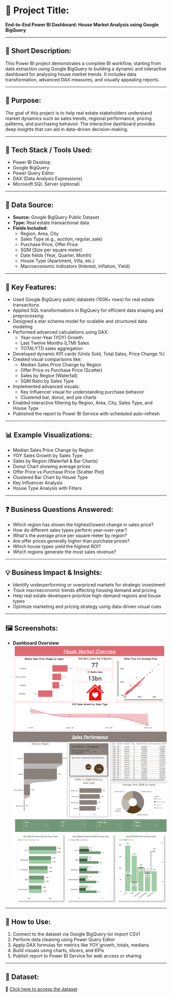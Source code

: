 # 💼 Project Title:
**End-to-End Power BI Dashboard: House Market Analysis using Google BigQuery**

---

## 📝 Short Description:
This Power BI project demonstrates a complete BI workflow, starting from data extraction using Google BigQuery to building a dynamic and interactive dashboard for analyzing house market trends. It includes data transformation, advanced DAX measures, and visually appealing reports.

---

## 🎯 Purpose:
The goal of this project is to help real estate stakeholders understand market dynamics such as sales trends, regional performance, pricing patterns, and purchasing behavior. The interactive dashboard provides deep insights that can aid in data-driven decision-making.

---

## 🧰 Tech Stack / Tools Used:
- Power BI Desktop
- Google BigQuery
- Power Query Editor
- DAX (Data Analysis Expressions)
- Microsoft SQL Server (optional)

---

## 🔢 Data Source:
- **Source:** Google BigQuery Public Dataset
- **Type:** Real estate transactional data
- **Fields Included:**
  - Region, Area, City
  - Sales Type (e.g., auction, regular_sale)
  - Purchase Price, Offer Price
  - SQM (Size per square meter)
  - Date fields (Year, Quarter, Month)
  - House Type (Apartment, Villa, etc.)
  - Macroeconomic indicators (Interest, Inflation, Yield)

---

## 🧠 Key Features:
- Used Google BigQuery public datasets (100K+ rows) for real estate transactions
- Applied SQL transformations in BigQuery for efficient data shaping and preprocessing
- Designed a star schema model for scalable and structured data modeling
- Performed advanced calculations using DAX:
  - Year-over-Year (YOY) Growth
  - Last Twelve Months (LTM) Sales
  - TOTALYTD sales aggregation
- Developed dynamic KPI cards (Units Sold, Total Sales, Price Change %)
- Created visual comparisons like:
  - Median Sales Price Change by Region
  - Offer Price vs Purchase Price (Scatter)
  - Sales by Region (Waterfall)
  - SQM Ratio by Sales Type
- Implemented advanced visuals:
  - Key Influencer visual for understanding purchase behavior
  - Clustered bar, donut, and pie charts
- Enabled interactive filtering by Region, Area, City, Sales Type, and House Type
- Published the report to Power BI Service with scheduled auto-refresh


---

## 📊 Example Visualizations:
- Median Sales Price Change by Region
- YOY Sales Growth by Sales Type
- Sales by Region (Waterfall & Bar Charts)
- Donut Chart showing average prices
- Offer Price vs Purchase Price (Scatter Plot)
- Clustered Bar Chart by House Type
- Key Influencer Analysis
- House Type Analysis with Filters

---

## ❓ Business Questions Answered:
- Which region has shown the highest/lowest change in sales price?
- How do different sales types perform year-over-year?
- What's the average price per square meter by region?
- Are offer prices generally higher than purchase prices?
- Which house types yield the highest ROI?
- Which regions generate the most sales revenue?

---

## 💡 Business Impact & Insights:
- Identify underperforming or overpriced markets for strategic investment
- Track macroeconomic trends affecting housing demand and pricing
- Help real estate developers prioritize high-demand regions and house types
- Optimize marketing and pricing strategy using data-driven visual cues

---

## 🖼️ Screenshots:

- **Dashboard Overview**  
  ![House-Market-Analysis Dashboard 1](https://github.com/AACHAL2303PATIL/House-Market-Analysis-using-Google-BigQuery/blob/main/House%20Dashboard%201.png)
  ![House-Market-AnalysisDashboard 2](https://github.com/AACHAL2303PATIL/House-Market-Analysis-using-Google-BigQuery/blob/main/House%20Dashboard%202.png)
  ![House-Market-Analysis Dashboard 3](https://github.com/AACHAL2303PATIL/House-Market-Analysis-using-Google-BigQuery/blob/main/House%20Dashboard%203.png)

---

## 🚀 How to Use:
1. Connect to the dataset via Google BigQuery (or import CSV)
2. Perform data cleaning using Power Query Editor
3. Apply DAX formulas for metrics like YOY growth, totals, medians
4. Build visuals using charts, slicers, and KPIs
5. Publish report to Power BI Service for web access or sharing

---

## 📂 Dataset:
🔗 [Click here to access the dataset](https://drive.google.com/file/d/1PpuWPloKOtTau5yG7QkXP2fuoDpQdXK4/view)

